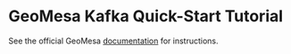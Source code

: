 GeoMesa Kafka Quick-Start Tutorial
==================================

See the official GeoMesa [documentation](http://www.geomesa.org/documentation/tutorials/geomesa-quickstart-kafka.html) for instructions.
